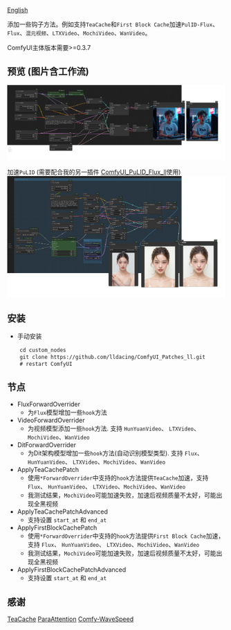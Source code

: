 [English](README.md)

添加一些钩子方法。例如支持`TeaCache`和`First Block Cache`加速`PulID-Flux`、`Flux`、`混元视频`、`LTXVideo`、`MochiVideo`、`WanVideo`。

ComfyUI主体版本需要>=0.3.7

## 预览 (图片含工作流)
![save api extended](example/workflow_base.png)

加速`PuLID` (需要配合我的另一插件 [ComfyUI_PuLID_Flux_ll](https://github.com/lldacing/ComfyUI_PuLID_Flux_ll)使用)
![save api extended](example/PuLID_with_teacache.png)


## 安装

- 手动安装
```shell
    cd custom_nodes
    git clone https://github.com/lldacing/ComfyUI_Patches_ll.git
    # restart ComfyUI
```

## 节点
- FluxForwardOverrider
  - 为`Flux`模型增加一些`hook`方法
- VideoForwardOverrider
  - 为视频模型添加一些`hook`方法. 支持 `HunYuanVideo`、 `LTXVideo`、`MochiVideo`、`WanVideo`
- DitForwardOverrider
  - 为Dit架构模型增加一些`hook`方法(自动识别模型类型). 支持 `Flux`、 `HunYuanVideo`、 `LTXVideo`、`MochiVideo`、`WanVideo`
- ApplyTeaCachePatch
  - 使用`*ForwardOverrider`中支持的`hook`方法提供`TeaCache`加速，支持 `Flux`、 `HunYuanVideo`、 `LTXVideo`、`MochiVideo`、`WanVideo`
  - 我测试结果，`MochiVideo`可能加速失败，加速后视频质量不太好，可能出现全黑视频
- ApplyTeaCachePatchAdvanced
  - 支持设置 `start_at` 和 `end_at`
- ApplyFirstBlockCachePatch
  - 使用`*ForwardOverrider`中支持的`hook`方法提供`First Block Cache`加速，支持 `Flux`、 `HunYuanVideo`、 `LTXVideo`、`MochiVideo`、`WanVideo`
  - 我测试结果，`MochiVideo`可能加速失败，加速后视频质量不太好，可能出现全黑视频
- ApplyFirstBlockCachePatchAdvanced
  - 支持设置 `start_at` 和 `end_at`

## 感谢

[TeaCache](https://github.com/ali-vilab/TeaCache)
[ParaAttention](https://github.com/chengzeyi/ParaAttention)
[Comfy-WaveSpeed](https://github.com/chengzeyi/Comfy-WaveSpeed)
